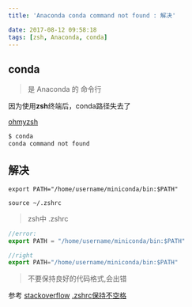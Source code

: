 ```yaml
---
title: 'Anaconda conda command not found : 解决'

date: 2017-08-12 09:58:18
tags: [zsh, Anaconda, conda]
---
```


## conda

>是 Anaconda 的 命令行

因为使用**zsh**终端后，conda路径失去了

[ohmyzsh](https://github.com/robbyrussell/oh-my-zsh)

``` bash
$ conda
conda command not found
```

## 解决

```
export PATH="/home/username/miniconda/bin:$PATH"

source ~/.zshrc
```

> zsh中 .zshrc
``` js
//error:
export PATH = "/home/username/miniconda/bin:$PATH"

//right
export PATH="/home/username/miniconda/bin:$PATH"

```
> 不要保持良好的代码格式,会出错

参考
[stackoverflow](https://stackoverflow.com/questions/35246386/conda-command-not-found)
[.zshrc保持不空格](https://itsfoss.com/solve-zsh-bad-assignment/)